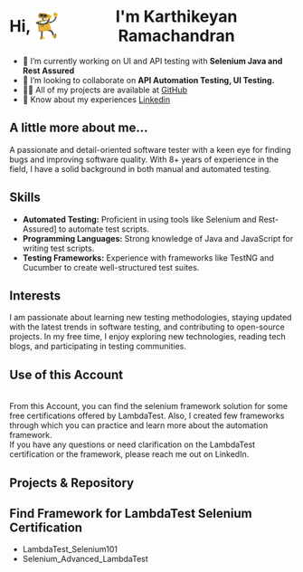 <h1 align="center" style="display: flex; align-items: center;">
    Hi,<img src="GIF/robothi.gif" width="50px" height="50px" style="vertical-align: middle;" align="center">I'm Karthikeyan Ramachandran
</h1>


- 🔭 I’m currently working on UI and API testing with **Selenium Java and Rest Assured**
- 👯 I’m looking to collaborate on **API Automation Testing, UI Testing.**
- 👨‍💻 All of my projects are available at [GitHub](https://github.com/KartikeyanRamachandran)
- 📄 Know about my experiences [Linkedin](https://www.linkedin.com/in/karthikeyan-r-2542601b2/)

<h2 >A little more about me...</h2>
<p>
    A passionate and detail-oriented software tester with a keen eye for finding bugs and improving software quality. With 8+ years of experience in the field, I have a solid background in both manual and automated testing. 

## **Skills**

- **Automated Testing:**     Proficient in using tools like Selenium and Rest-Assured] to automate test scripts. <br>
- **Programming Languages:** Strong knowledge of Java and JavaScript for writing test scripts. <br>
- **Testing Frameworks:**    Experience with frameworks like TestNG and Cucumber to create well-structured test suites. <br>

## **Interests**
<p>
    
I am passionate about learning new testing methodologies, staying updated with the latest trends in software testing, and contributing to open-source projects. In my free time, I enjoy exploring new technologies, reading tech blogs, and participating in testing communities.

</p>

## **Use of this Account**

<br>From this Account, you can find the selenium framework solution for some free certifications offered by LambdaTest. Also, I created few frameworks through which you can practice and learn more about the automation framework. <br>If you have any questions or need clarification on the LambdaTest certification or the framework, please reach me out on LinkedIn.
</p>



<h2 align="center" style="display: flex; align-items: center;">Projects & Repository </h2>

## **Find Framework for LambdaTest Selenium Certification**

<!--
## **Find Automation Testing Projects for Your Practice**

-->

- LambdaTest_Selenium101 <br>
- Selenium_Advanced_LambdaTest <br>
